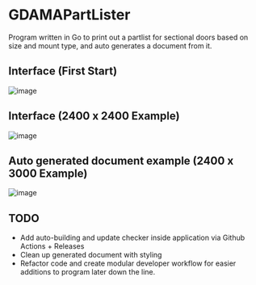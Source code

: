 # GDAMAPartLister
Program written in Go to print out a partlist for sectional doors based on size and mount type, and auto generates a document from it.

## Interface (First Start)
![image](https://github.com/user-attachments/assets/bbd41d68-c178-4c4c-baf2-6305aee423bc)

## Interface (2400 x 2400 Example)
![image](https://github.com/user-attachments/assets/edab94d8-20d6-4276-9883-d35e6c38c6f5)

## Auto generated document example (2400 x 3000 Example)
![image](https://github.com/user-attachments/assets/ad6a6d04-b4d9-409d-b4ac-7a8fe3c2f148)

## TODO
- Add auto-building and update checker inside application via Github Actions + Releases
- Clean up generated document with styling
- Refactor code and create modular developer workflow for easier additions to program later down the line.
